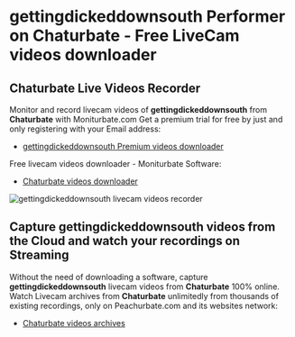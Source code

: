 # gettingdickeddownsouth Performer on Chaturbate - Free LiveCam videos downloader

## Chaturbate Live Videos Recorder

Monitor and record livecam videos of **gettingdickeddownsouth** from **Chaturbate** with Moniturbate.com
Get a premium trial for free by just and only registering with your Email address:
* [gettingdickeddownsouth Premium videos downloader](https://moniturbate.com/request-demo-licence-key.html)

Free livecam videos downloader - Moniturbate Software:
* [Chaturbate videos downloader](https://moniturbate.com/moniturbate-download-software.html)

![gettingdickeddownsouth livecam videos recorder](https://peachurnet.com/templates/moniturbate-software.png)


## Capture gettingdickeddownsouth videos from the Cloud and watch your recordings on Streaming

Without the need of downloading a software, capture **gettingdickeddownsouth** livecam videos from **Chaturbate** 100% online.
Watch Livecam archives from **Chaturbate** unlimitedly from thousands of existing recordings, only on Peachurbate.com and its websites network:
* [Chaturbate videos archives](https://peachurnet.com/)